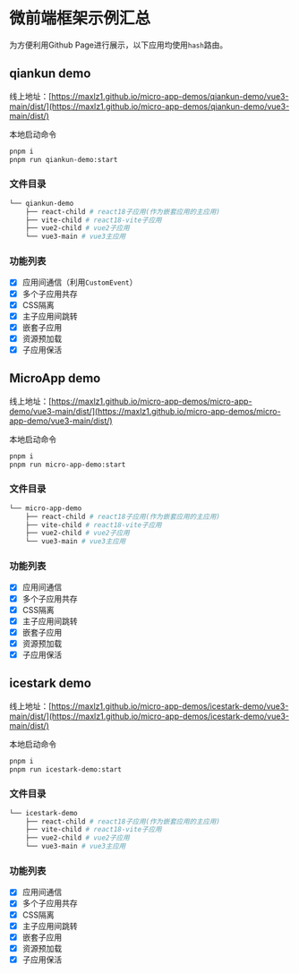 # 微前端框架示例汇总

为方便利用Github Page进行展示，以下应用均使用`hash`路由。

## qiankun demo

线上地址：[https://maxlz1.github.io/micro-app-demos/qiankun-demo/vue3-main/dist/](https://maxlz1.github.io/micro-app-demos/qiankun-demo/vue3-main/dist/)

本地启动命令
```bash
pnpm i
pnpm run qiankun-demo:start
```

### 文件目录

```bash
└── qiankun-demo
    ├── react-child # react18子应用(作为嵌套应用的主应用)
    ├── vite-child # react18-vite子应用
    ├── vue2-child # vue2子应用
    └── vue3-main # vue3主应用
```

### 功能列表

- [x] 应用间通信（利用`CustomEvent`）
- [x] 多个子应用共存
- [x] CSS隔离
- [x] 主子应用间跳转
- [x] 嵌套子应用
- [x] 资源预加载
- [x] 子应用保活

## MicroApp demo

线上地址：[https://maxlz1.github.io/micro-app-demos/micro-app-demo/vue3-main/dist/](https://maxlz1.github.io/micro-app-demos/micro-app-demo/vue3-main/dist/)

本地启动命令
```bash
pnpm i
pnpm run micro-app-demo:start
```

### 文件目录

```bash
└── micro-app-demo
    ├── react-child # react18子应用(作为嵌套应用的主应用)
    ├── vite-child # react18-vite子应用
    ├── vue2-child # vue2子应用
    └── vue3-main # vue3主应用
```

### 功能列表

- [x] 应用间通信
- [x] 多个子应用共存
- [x] CSS隔离
- [x] 主子应用间跳转
- [x] 嵌套子应用
- [x] 资源预加载
- [x] 子应用保活

## icestark demo

线上地址：[https://maxlz1.github.io/micro-app-demos/icestark-demo/vue3-main/dist/](https://maxlz1.github.io/micro-app-demos/icestark-demo/vue3-main/dist/)

本地启动命令
```bash
pnpm i
pnpm run icestark-demo:start
```

### 文件目录

```bash
└── icestark-demo
    ├── react-child # react18子应用(作为嵌套应用的主应用)
    ├── vite-child # react18-vite子应用
    ├── vue2-child # vue2子应用
    └── vue3-main # vue3主应用
```

### 功能列表

- [x] 应用间通信
- [x] 多个子应用共存
- [x] CSS隔离
- [x] 主子应用间跳转
- [x] 嵌套子应用
- [x] 资源预加载
- [x] 子应用保活